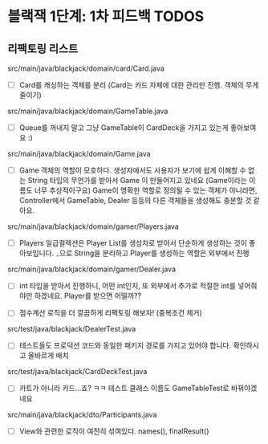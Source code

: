# 블랙잭 1단계: 1차 피드백 TODOS

## 리팩토링 리스트
src/main/java/blackjack/domain/card/Card.java
- [ ] Card를 캐싱하는 객체를 분리 (Card는 카드 자체에 대한 관리만 진행. 객체의 무게 줄이기)

src/main/java/blackjack/domain/GameTable.java
- [ ]  Queue를 꺼내지 말고 그냥 GameTable이 CardDeck을 가지고 있는게 좋아보여요 :)

src/main/java/blackjack/domain/Game.java
- [ ] Game 객체의 역할이 모호하다. 
  생성자에서도 사용자가 보기에 쉽게 이해할 수 없는 String 타입의 무언가를 받아서 Game 이 만들어지고 있네요 (Game이라는 이름도 너무 추상적이구요)
  Game이 명확한 역할로 정의될 수 있는 객체가 아니라면, Controller에서 GameTable, Dealer 등등의 다른 객체들을 생성해도 충분할 것 같아요.

src/main/java/blackjack/domain/gamer/Players.java
- [ ] Players 일급컬렉션은 Player List를 생성자로 받아서 단순하게 생성하는 것이 좋아보입니다.
  `,`으로 String을 분리하고 Player를 생성하는 역할은 외부에서 진행

src/main/java/blackjack/domain/gamer/Dealer.java
- [ ] int 타입을 받아서 진행하니, 어떤 int인지, 또 외부에서 추가로 적절한 int를 넣어줘야만 하겠네요.
  Player를 받으면 어떨까??
  
- [ ] 점수계산 로직을 더 깔끔하게 리팩토링 해보자! (중복조건 제거)

src/test/java/blackjack/DealerTest.java
- [ ] 테스트들도 프로덕션 코드와 동일한 패키지 경로를 가지고 있어야 합니다.
  확인하시고 올바르게 배치

src/test/java/blackjack/CardDeckTest.java 
- [ ] 카트가 아니라 카드...죠? ㅋㅋ
  테스트 클래스 이름도 GameTableTest로 바꿔야겠네요

src/main/java/blackjack/dto/Participants.java
- [ ] View와 관련한 로직이 여전히 섞여있다. names(), finalResult()